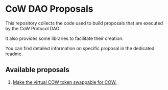 # CoW DAO Proposals

This repository collects the code used to build proposals that are executed by the CoW Protocol DAO.

It also provides some libraries to facilitate their creation.

You can find detailed information on specific proposal in the dedicated readme.

## Available proposals

1. [Make the virtual COW token swappable for COW.](./src/proposals/make-vcow-swappable/README.md)
